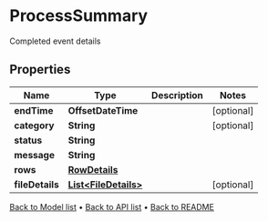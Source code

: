 

# ProcessSummary

Completed event details

## Properties

| Name | Type | Description | Notes |
|------------ | ------------- | ------------- | -------------|
|**endTime** | **OffsetDateTime** |  |  [optional] |
|**category** | **String** |  |  [optional] |
|**status** | **String** |  |  |
|**message** | **String** |  |  |
|**rows** | [**RowDetails**](RowDetails.md) |  |  |
|**fileDetails** | [**List&lt;FileDetails&gt;**](FileDetails.md) |  |  [optional] |



[Back to Model list](../README.md#documentation-for-models) &#8226; [Back to API list](../README.md#documentation-for-api-endpoints) &#8226; [Back to README](../README.md)


